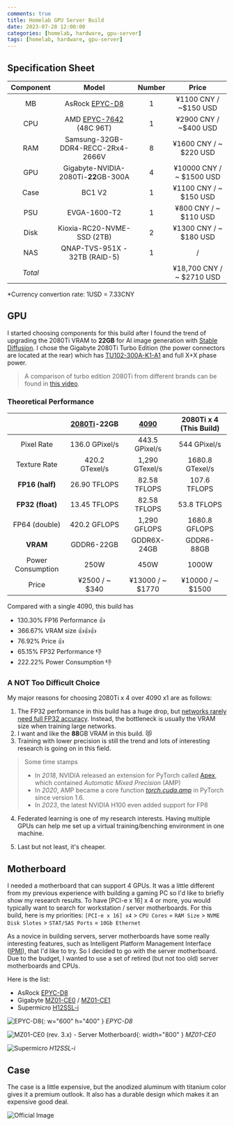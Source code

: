 ```yaml
---
comments: true
title: Homelab GPU Server Build
date: 2023-07-28 12:00:00
categories: [homelab, hardware, gpu-server]
tags: [homelab, hardware, gpu-server]
---
```


## Specification Sheet

| Component |                            Model                             | Number |           Price           |
| :-------: | :----------------------------------------------------------: | :----: | :-----------------------: |
|    MB     | AsRock [EPYC-D8](https://www.asrockrack.com/general/productdetail.jp.asp?Model=EPYCD8#Specifications) |   1    |   ¥1100 CNY / ~$150 USD   |
|    CPU    | AMD [EPYC-7642](https://www.amd.com/en/products/cpu/amd-epyc-7642) (48C 96T) |   1    |   ¥2900 CNY / ~$400 USD   |
|    RAM    |              Samsung-32GB-DDR4-RECC-2Rx4-2666V               |   8    |  ¥1600 CNY / ~ $220 USD   |
|    GPU    |             Gigabyte-NVIDIA-2080Ti-**22**GB-300A             |   4    | ¥10000 CNY / ~ $1500 USD  |
|   Case    |                            BC1 V2                            |   1    |  ¥1100 CNY / ~ $150 USD   |
|    PSU    |                         EVGA-1600-T2                         |   1    |   ¥800 CNY / ~ $110 USD   |
|   Disk    |                  Kioxia-RC20-NVME-SSD (2TB)                  |   2    |  ¥1300 CNY / ~ $180 USD   |
|    NAS    |                QNAP-TVS-951X - 32TB (RAID-5)                 |   1    |             /             |
|  *Total*  |                                                              |        | ¥18,700 CNY / ~ $2710 USD |

\*Currency convertion rate: 1USD = 7.33CNY

## GPU

I started choosing components for this build after I found the trend of upgrading the 2080Ti VRAM to **22GB** for AI image generation with [Stable Diffusion](https://stability.ai/blog/stable-diffusion-public-release). I chose the Gigabyte 2080Ti Turbo Edition (the power connectors are located at the rear) which has [TU102-300A-K1-A1](https://www.techpowerup.com/gpu-specs/nvidia-tu102.g813) and full X+X phase power. 

> A comparison of turbo edition 2080Ti from different brands can be found in [this video](https://www.bilibili.com/video/BV1os4y1b7z3).

### Theoretical Performance

|                   | [2080Ti](https://www.techpowerup.com/gpu-specs/geforce-rtx-2080-ti.c3305)-22GB | [4090](https://www.techpowerup.com/gpu-specs/geforce-rtx-4090.c3889) | 2080Ti x 4 (This Build) |
| :---------------: | :----------------------------------------------------------: | :----------------------------------------------------------: | :---------------------: |
|    Pixel Rate     |                        136.0 GPixel/s                        |                        443.5 GPixel/s                        |      544 GPixel/s       |
|   Texture Rate    |                        420.2 GTexel/s                        |                        1,290 GTexel/s                        |     1680.8 GTexel/s     |
|  **FP16 (half)**  |                         26.90 TFLOPS                         |                         82.58 TFLOPS                         |      107.6 TFLOPS       |
| **FP32 (float)**  |                         13.45 TFLOPS                         |                         82.58 TFLOPS                         |       53.8 TFLOPS       |
|   FP64 (double)   |                         420.2 GFLOPS                         |                         1,290 GFLOPS                         |      1680.8 GFLOPS      |
|     **VRAM**      |                          GDDR6-22GB                          |                         GDDR6X-24GB                          |       GDDR6-88GB        |
| Power Consumption |                             250W                             |                             450W                             |          1000W          |
|       Price       |                        ¥2500 / ~ $340                        |                       ¥13000 / ~ $1770                       |    ¥10000 / ~ $1500     |

Compared with a single 4090, this build has 

- 130.30% FP16 Performance :+1:
- 366.67% VRAM size :+1::+1::+1:
- 76.92% Price :+1:
- 65.15% FP32 Performance :-1:
- 222.22% Power Consumption :-1:

### A NOT Too Difficult Choice

My major reasons for choosing 2080Ti x 4 over 4090 x1 are as follows:

1. The FP32 performance in this build has a huge drop, but [networks rarely need full FP32 accuracy](https://pytorch.org/blog/what-every-user-should-know-about-mixed-precision-training-in-pytorch/#:~:text=It%E2%80%99s%20rare%20that%20networks%20need%20this%20much%20numerical%20accuracy.). Instead, the bottleneck is usually the VRAM size when training large networks.
1. I want and like the **88**GB VRAM in this build. :heart_eyes_cat:
1. Training with lower precision is still the trend and lots of interesting research is going on in this field.

>  Some time stamps
>
> - In *2018*, NVIDIA released an extension for PyTorch called [Apex](https://github.com/NVIDIA/apex), which contained *Automatic Mixed Precision* (AMP) 
> - In *2020*, AMP became a core function [*torch.cuda.amp*](https://pytorch.org/docs/stable/amp.html) in PyTorch since version 1.6. 
> - In *2023*, the latest NVIDIA H100 even added support for FP8

4. Federated learning is one of my research interests. Having multiple GPUs can help me set up a virtual training/benching environment in one machine.

5. Last but not least, it's cheaper.

## Motherboard

I needed a motherboard that can support 4 GPUs. It was a little different from my previous experience with building a gaming PC so I'd like to briefly show my research results. To have [PCI-e x 16] x 4 or more, you would typically want to search for workstation / server motherboards. For this build, here is my priorities: `[PCI-e x 16] x4` > `CPU Cores` = `RAM Size` > `NVME Disk Slotes` > `STAT/SAS Ports` = `10Gb Ethernet`

As a novice in building servers, server motherboards have some really interesting features, such as Intelligent Platform Management Interface ([IPMI](https://en.wikipedia.org/wiki/Intelligent_Platform_Management_Interface)), that I'd like to try. So I decided to go with the server motherboard. Due to the budget, I wanted to use a set of retired (but not too old) server motherboards and CPUs.

Here is the list:

- AsRock [EPYC-D8](https://www.asrockrack.com/general/productdetail.jp.asp?Model=EPYCD8#Specifications)
- Gigabyte [MZ01-CE0](https://www.gigabyte.com/Enterprise/Server-Motherboard/MZ01-CE0-rev-3x) / [MZ01-CE1](https://www.gigabyte.com/Enterprise/Server-Motherboard/MZ01-CE1-rev-3x) 
- Supermicro [H12SSL-i](https://www.supermicro.com/en/products/motherboard/h12ssl-i)

![EPYC-D8](https://www.asrockrack.com/photo/EPYCD8-1(L).jpg){: w="600" h="400" }
*EPYC-D8*

![MZ01-CE0 (rev. 3.x) - Server Motherboard](https://static.gigabyte.com/StaticFile/Image/Global/284d2a3920661552bfc2b76170f0fdad/Product/28791/png/880){: width="800" }
*MZ01-CE0*

![Supermicro](https://www.supermicro.com/a_images/products/Aplus/MB/H12SSL-i_spec.jpg)
*H12SSL-i*


## Case

The case is a little expensive, but the anodized aluminum with titanium color gives it a premium outlook. It also has a durable design which makes it an expensive good deal.

![Official Image](https://streacom.com/wp-content/uploads/bc1t-v2-overhead.jpg)





